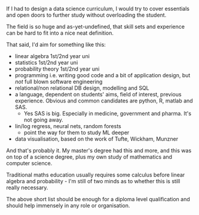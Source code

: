 If I had to design a data science curriculum, I would try to cover essentials and open doors to further study without overloading the student.

The field is so huge and as-yet-undefined, that skill sets and experience can be hard to fit into a nice neat definition.

That said, I'd aim for something like this:

* linear algebra 1st/2nd year uni
* statistics 1st/2nd year uni
* probability theory 1st/2nd year uni
* programming i.e. writing good code and a bit of application design, but *not* full blown software engineering
* relational/non relational DB design, modelling and SQL
* a language, dependent on students' aims, field of interest, previous experience. Obvious and common candidates are python, R, matlab and SAS.
    * Yes SAS is big. Especially in medicine, government and pharma. It's not going away.
* lin/log regress, neural nets, random forests
    * point the way for them to study ML deeper
* data visualisation, based on the work of Tufte, Wickham, Munzner

And that's probably it. My master's degree had this and more, and this was on top of a science degree, plus my own study of mathematics and computer science. 

Traditional maths education usually requires some calculus before linear algebra and probability - I'm still of two minds as to whether this is still really necessary. 

The above short list should be enough for a diploma level qualification and should help immensely in any role or organisation.
